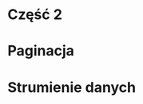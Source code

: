 <!SLIDE title-slide transition=fade>

# Część 2 #

<!SLIDE transition=fade>

# Paginacja

<!SLIDE transition=fade>

# Strumienie danych